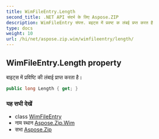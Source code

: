 ```yaml
---
title: WimFileEntry.Length
second_title: .NET API संदर्भ के लिए Aspose.ZIP
description: WimFileEntry संपत्त. बइट्स में प्रवष्ट क लंबई प्रप्त करत है
type: docs
weight: 10
url: /hi/net/aspose.zip.wim/wimfileentry/length/
---
```

## WimFileEntry.Length property

बाइट्स में प्रविष्टि की लंबाई प्राप्त करता है।

```csharp
public long Length { get; }
```

### यह सभी देखें

* class [WimFileEntry](../)
* नाम स्थान [Aspose.Zip.Wim](../../wimfileentry/)
* सभा [Aspose.Zip](../../../)


